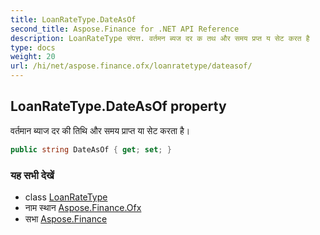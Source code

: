 ```yaml
---
title: LoanRateType.DateAsOf
second_title: Aspose.Finance for .NET API Reference
description: LoanRateType संपत्त. वर्तमन ब्यज दर क तथ और समय प्रप्त य सेट करत है
type: docs
weight: 20
url: /hi/net/aspose.finance.ofx/loanratetype/dateasof/
---
```

## LoanRateType.DateAsOf property

वर्तमान ब्याज दर की तिथि और समय प्राप्त या सेट करता है।

```csharp
public string DateAsOf { get; set; }
```

### यह सभी देखें

* class [LoanRateType](../)
* नाम स्थान [Aspose.Finance.Ofx](../../loanratetype/)
* सभा [Aspose.Finance](../../../)


